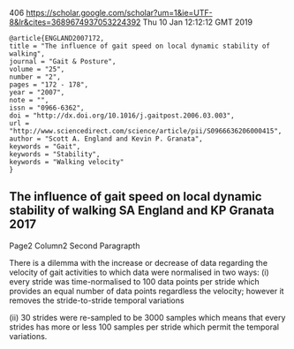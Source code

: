 406
https://scholar.google.com/scholar?um=1&ie=UTF-8&lr&cites=3689674937053224392
Thu 10 Jan 12:12:12 GMT 2019

```
@article{ENGLAND2007172,
title = "The influence of gait speed on local dynamic stability of walking",
journal = "Gait & Posture",
volume = "25",
number = "2",
pages = "172 - 178",
year = "2007",
note = "",
issn = "0966-6362",
doi = "http://dx.doi.org/10.1016/j.gaitpost.2006.03.003",
url = "http://www.sciencedirect.com/science/article/pii/S0966636206000415",
author = "Scott A. England and Kevin P. Granata",
keywords = "Gait",
keywords = "Stability",
keywords = "Walking velocity"
}
```


The influence of gait speed on local dynamic stability of walking
SA England and KP Granata
2017
---


Page2 Column2 Second Paragrapth


There is a dilemma with the increase or decrease of data regarding the
velocity of gait activities to which data were normalised in two ways:
(i) every stride was time-normalised to 100 data points per stride
which provides an equal number of data points regardless the velocity;
however it removes the stride-to-stride temporal variations

(ii) 30 strides were re-sampled to be 3000 samples which means that
every strides has more or less 100 samples per stride which permit the
temporal variations.
